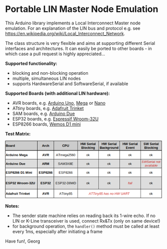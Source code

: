 Portable LIN Master Node Emulation
==================================

This Arduino library implements a Local Interconnect Master node emulation. For an explanation of the LIN bus and protocol e.g. see https://en.wikipedia.org/wiki/Local_Interconnect_Network.

The class structure is very flexible and aims at supporting different Serial interfaces and architectures. It can easily be ported to other boards - in which case a pull request is highly appreciated... 

**Supported functionality:**
  - blocking and non-blocking operation
  - multiple, simultaneous LIN nodes
  - supports HardwareSerial and SoftwareSerial, if available
  
**Supported Boards (with additional LIN hardware):**
  - AVR boards, e.g. [Arduino Uno](https://store.arduino.cc/products/arduino-uno-rev3), [Mega](https://store.arduino.cc/products/arduino-mega-2560-rev3) or [Nano](https://store.arduino.cc/products/arduino-nano)
  - ATtiny boards, e.g. [Adafruit Trinket](https://www.adafruit.com/product/1501)
  - SAM boards, e.g. [Arduino Due](https://store.arduino.cc/products/arduino-due)
  - ESP32 boards, e.g. [Espressif Wroom-32U](https://www.etechnophiles.com/esp32-dev-board-pinout-specifications-datasheet-and-schematic/) 
  - ESP8266 boards, [Wemos D1 mini](https://www.wemos.cc/en/latest/d1/d1_mini.html)
  
**Test Matrix:**

![Test Matrix](./extras/Board_Tests.png)


**Notes:**
  - The sender state machine relies on reading back its 1-wire echo. If no LIN or K-Line transceiver is used, connect Rx&Tx (only on same device!)
  - for background operation, the `handler()` method must be called at least every 1ms, especially after initiating a frame

Have fun!, Georg
